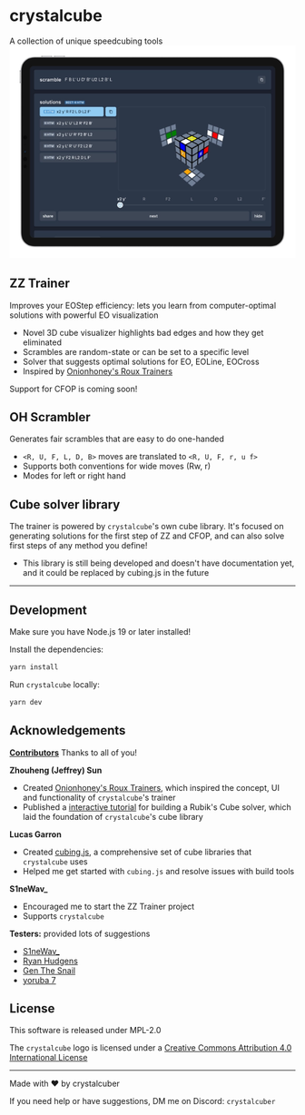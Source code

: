 # crystalcube

A collection of unique speedcubing tools
![screenshot of crystalcube](src/assets/mockup-dark.webp)

## ZZ Trainer

Improves your EOStep efficiency: lets you learn from computer-optimal solutions with powerful EO visualization

- Novel 3D cube visualizer highlights bad edges and how they get eliminated
- Scrambles are random-state or can be set to a specific level
- Solver that suggests optimal solutions for EO, EOLine, EOCross
- Inspired by [Onionhoney's Roux Trainers](https://onionhoney.github.io/roux-trainers/)

Support for CFOP is coming soon!

## OH Scrambler

Generates fair scrambles that are easy to do one-handed

- `<R, U, F, L, D, B>` moves are translated to `<R, U, F, r, u f>`
- Supports both conventions for wide moves (Rw, r)
- Modes for left or right hand

## Cube solver library

The trainer is powered by `crystalcube`'s own cube library. It's focused on generating solutions for the first step of ZZ and CFOP, and can also solve first steps of any method you define!

- This library is still being developed and doesn't have documentation yet, and it could be replaced by cubing.js in the future

---

## Development

Make sure you have Node.js 19 or later installed!

Install the dependencies:

```bash
yarn install
```

Run `crystalcube` locally:

```bash
yarn dev
```

## Acknowledgements

**[Contributors](https://github.com/ericx20/crystalcube/graphs/contributors)**
Thanks to all of you!

**Zhouheng (Jeffrey) Sun**

- Created [Onionhoney's Roux Trainers](https://onionhoney.github.io/roux-trainers/), which inspired the concept, UI and functionality of `crystalcube`'s trainer
- Published a [interactive tutorial](https://observablehq.com/@onionhoney/how-to-model-a-rubiks-cube) for building a Rubik's Cube solver, which laid the foundation of `crystalcube`'s cube library

**Lucas Garron**

- Created [cubing.js](https://github.com/cubing/cubing.js), a comprehensive set of cube libraries that `crystalcube` uses
- Helped me get started with `cubing.js` and resolve issues with build tools

**S1neWav\_**

- Encouraged me to start the ZZ Trainer project
- Supports `crystalcube`

**Testers:** provided lots of suggestions

- [S1neWav\_](https://www.youtube.com/@S1neWav_)
- [Ryan Hudgens](https://www.youtube.com/@OreKehStrah)
- [Gen The Snail](https://www.youtube.com/@GenTheSnail)
- [yoruba 7](https://www.youtube.com/@yoruba7807)

## License

This software is released under MPL-2.0

The `crystalcube` logo is licensed under a <a rel="license" href="http://creativecommons.org/licenses/by/4.0/">Creative Commons Attribution 4.0 International License</a>

---

Made with ❤️ by crystalcuber

If you need help or have suggestions, DM me on Discord: `crystalcuber`
